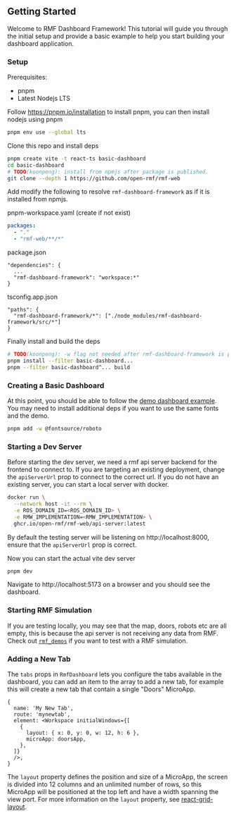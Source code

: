 ## Getting Started

Welcome to RMF Dashboard Framework! This tutorial will guide you through the initial setup and provide a basic example to help you start building your dashboard application.

### Setup

Prerequisites:
* pnpm
* Latest Nodejs LTS

Follow https://pnpm.io/installation to install pnpm, you can then install nodejs using pnpm

```bash
pnpm env use --global lts
```

Clone this repo and install deps

```bash
pnpm create vite -t react-ts basic-dashboard
cd basic-dashboard
# TODO(koonpeng): install from npmjs after package is published.
git clone --depth 1 https://github.com/open-rmf/rmf-web
```

<!-- TODO(koonpeng): not needed after package is published -->
Add modify the following to resolve `rmf-dashboard-framework` as if it is installed from npmjs.

pnpm-workspace.yaml (create if not exist)
```yaml
packages:
  - "."
  - "rmf-web/**/*"
```

package.json
```
"dependencies": {
  ...
  "rmf-dashboard-framework": "workspace:*"
}
```

tsconfig.app.json
```
"paths": {
  "rmf-dashboard-framework/*": ["./node_modules/rmf-dashboard-framework/src/*"]
}
```

Finally install and build the deps

```bash
# TODO(koonpeng): -w flag not needed after rmf-dashboard-framework is published
pnpm install --filter basic-dashboard...
pnpm --filter basic-dashboard^... build
```

### Creating a Basic Dashboard

At this point, you should be able to follow the [demo dashboard example](../examples/demo/main.tsx). You may need to install additional deps if you want to use the same fonts and the demo.

```bash
pnpm add -w @fontsource/roboto
```

### Starting a Dev Server

Before starting the dev server, we need a rmf api server backend for the frontend to connect to. If you are targeting an existing deployment, change the `apiServerUrl` prop to connect to the correct url. If you do not have an existing server, you can start a local server with docker.

<!-- FIXME(koonpeng): ROS_DOMAIN_ID and RMW_IMPLEMENTATION will be confusing to people not familiar with ROS. Also we can't really set the RMW_IMPLEMENTATION if the image does not have it installed. -->
```bash
docker run \
  --network host -it --rm \
  -e ROS_DOMAIN_ID=<ROS_DOMAIN_ID> \
  -e RMW_IMPLEMENTATION=<RMW_IMPLEMENTATION> \
  ghcr.io/open-rmf/rmf-web/api-server:latest
```

By default the testing server will be listening on http://localhost:8000, ensure that the `apiServerUrl` prop is correct.

Now you can start the actual vite dev server

```bash
pnpm dev
```

Navigate to http://localhost:5173 on a browser and you should see the dashboard.

### Starting RMF Simulation

If you are testing locally, you may see that the map, doors, robots etc are all empty, this is because the api server is not receiving any data from RMF. Check out [`rmf_demos`](https://github.com/open-rmf/rmf_demos) if you want to test with a RMF simulation.

### Adding a New Tab

The `tabs` props in `RmfDashboard` lets you configure the tabs available in the dashboard, you can add an item to the array to add a new tab, for example this will create a new tab that contain a single "Doors" MicroApp.

```tsx
{
  name: 'My New Tab',
  route: 'mynewtab',
  element: <Workspace initialWindows={[
    {
      layout: { x: 0, y: 0, w: 12, h: 6 },
      microApp: doorsApp,
    },
  ]}
  />,
}
```

The `layout` property defines the position and size of a MicroApp, the screen is divided into 12 columns and an unlimited number of rows, so this MicroApp will be positioned at the top left and have a width spanning the view port. For more information on the `layout` property, see [react-grid-layout](https://github.com/react-grid-layout/react-grid-layout).
